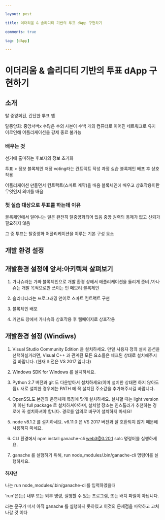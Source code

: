 ```yaml
---

layout: post

title: 이더리움 & 솔리디티 기반의 투표 dApp 구현하기

comments: true

tag: [dApp]

---
```


이더리움 & 솔리디티 기반의 투표 dApp 구현하기
=============================================

소개
----

탈 중앙회된, 간단한 투표 앱

탈중앙화: 중앙서버x 수많은 수의 사본이 수백 개의 컴퓨터로 이어진 네트워크로 유지 이로인해 어플리케이션을 강제 종료 불가능

### 배우는 것

선거에 출마하는 후보자의 정보 초기화

투표 > 정보 블록체인 저장 voting라는 컨트랙트 작성 과정 실습 블록체인 배포 후 상호작용

어플리케이션 만들면서 컨트랙트(스마트 계약)을 배움 블록체인에 배우고 상호작용이란 무엇인지 의미를 배움

### 첫 실습 대상으로 투표를 하는데 이유

블록체인에서 일어나는 일은 완전히 탈중앙화되어 있음 중앙 권력의 통제가 없고 신뢰가 필요하지 않음

그 중 투표는 탈중앙화 어플리케이션을 이루는 기본 구성 요소

개발 환경 설정
--------------

개발환경 설정에 앞서:아키텍쳐 살펴보기
--------------------------------------

1.	가나슈라는 가짜 블록체인으로 개발 환경 상에서 애플리케이션을 돌리게 준비 /가나슈는 개발 목적으로만 쓰이는 인 메모리 블록체인

2.	솔리디티라는 프로그래밍 언어로 스마트 컨트랙트 구현

3.	블록체인 배포

4.	커맨드 창에서 가나슈와 상호작용 후 웹페이지로 상호작용

개발환경 설정 (Windiws)
-----------------------

1.	Visual Studio Community Edition 을 설치하세요. 만일 사용자 정의 설치 옵션을 선택하실거라면, Visual C++ 과 관계된 모든 요소들은 체크된 상태로 설치해주시길 바랍니다. (현재 버전은 VS 2017 입니다)

2.	Windows SDK for Windows 를 설치하세요.

3.	Python 2.7 버전과 git 도 다운받아서 설치하세요(이미 설치한 상태면 하지 않아도 됩). 새로 설치한 경우에는 PATH 에 꼭 설치된 주소값을 추가해주시길 바랍니다.

4.	OpenSSL도 본인의 운영체제 특징에 맞게 설치하세요. 설치할 때는 light version 이 아닌 full package 로 설치하셔야하며, 설치할 장소는 인스톨러가 추천하는 경로에 꼭 설치하셔야 합니다. 경로를 임의로 바꾸어 설치하지 마세요!

5.	node v8.1.2 를 설치하세요. v6.11.0 은 VS 2017 버전과 잘 호환되지 않기 때문에 사용하지 마세요.

6.	CLI 환경에서 npm install ganache-cli web3@0.20.1 solc 명령어를 실행하세요.

7.	ganache 를 실행하기 위해, run node_modules/.bin/ganache-cli 명령어를 실행하세요.

#### 하지만

나는 run node_modules/.bin/ganache-cli를 입력하였을때

'run'은(는) 내부 또는 외부 명령, 실행할 수 있는 프로그램, 또는 배치 파일이 아닙니다.

라는 문구가 떠서 아직 ganache 를 실행하지 못하였고 이것의 문제점을 파악하고 고처나갈 것 이다

